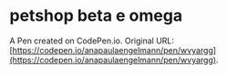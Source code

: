 # petshop beta e omega 

A Pen created on CodePen.io. Original URL: [https://codepen.io/anapaulaengelmann/pen/wvyargg](https://codepen.io/anapaulaengelmann/pen/wvyargg).

